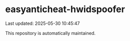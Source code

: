 # easyanticheat-hwidspoofer

Last updated: 2025-05-30 10:45:47

This repository is automatically maintained.
